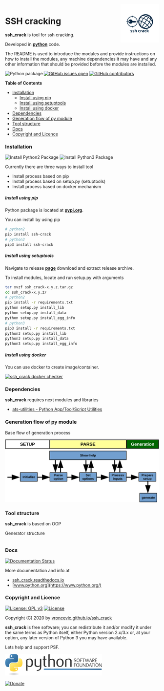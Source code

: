 <img align="right" src="https://raw.githubusercontent.com/vroncevic/ssh_crack/dev/docs/ssh_crack_logo.png" width="25%">

# SSH cracking

**ssh_crack** is tool for ssh cracking.

Developed in **[python](https://www.python.org/)** code.

The README is used to introduce the modules and provide instructions on
how to install the modules, any machine dependencies it may have and any
other information that should be provided before the modules are installed.

![Python package](https://github.com/vroncevic/ssh_crack/workflows/Python%20package%20ssh_crack/badge.svg?branch=master) [![GitHub issues open](https://img.shields.io/github/issues/vroncevic/ssh_crack.svg)](https://github.com/vroncevic/ssh_crack/issues) [![GitHub contributors](https://img.shields.io/github/contributors/vroncevic/ssh_crack.svg)](https://github.com/vroncevic/ssh_crack/graphs/contributors)

<!-- START doctoc generated TOC please keep comment here to allow auto update -->
<!-- DON'T EDIT THIS SECTION, INSTEAD RE-RUN doctoc TO UPDATE -->
**Table of Contents**

- [Installation](#installation)
    - [Install using pip](#install-using-pip)
    - [Install using setuptools](#install-using-setuptools)
    - [Install using docker](#install-using-docker)
- [Dependencies](#dependencies)
- [Generation flow of py module](#generation-flow-of-py-module)
- [Tool structure](#tool-structure)
- [Docs](#docs)
- [Copyright and Licence](#copyright-and-licence)

<!-- END doctoc generated TOC please keep comment here to allow auto update -->

### Installation

![Install Python2 Package](https://github.com/vroncevic/ssh_crack/workflows/Install%20Python2%20Package%20ssh_crack/badge.svg?branch=master) ![Install Python3 Package](https://github.com/vroncevic/ssh_crack/workflows/Install%20Python3%20Package%20ssh_crack/badge.svg?branch=master)

Currently there are three ways to install tool

- Install process based on pip
- Install process based on setup.py (setuptools)
- Install process based on docker mechanism

##### Install using pip

Python package is located at **[pypi.org](https://pypi.org/project/ssh-crack/)**.

You can install by using pip

```bash
# python2
pip install ssh-crack
# python3
pip3 install ssh-crack
```

##### Install using setuptools

Navigate to release **[page](https://github.com/vroncevic/ssh_crack/releases/)** download and extract release archive.

To install modules, locate and run setup.py with arguments

```bash
tar xvzf ssh_crack-x.y.z.tar.gz
cd ssh_crack-x.y.z/
# python2
pip install -r requirements.txt
python setup.py install_lib
python setup.py install_data
python setup.py install_egg_info
# python3
pip3 install -r requirements.txt
python3 setup.py install_lib
python3 setup.py install_data
python3 setup.py install_egg_info
```

##### Install using docker

You can use docker to create image/container.

[![ssh_crack docker checker](https://github.com/vroncevic/ssh_crack/workflows/ssh_crack%20docker%20checker/badge.svg)](https://github.com/vroncevic/ssh_crack/actions?query=workflow%3A%22ssh_crack+docker+checker%22)

### Dependencies

**ssh_crack** requires next modules and libraries

- [ats-utilities - Python App/Tool/Script Utilities](https://vroncevic.github.io/ats_utilities)

### Generation flow of py module

Base flow of generation process

![Tool flow](https://raw.githubusercontent.com/vroncevic/ssh_crack/dev/docs/ssh_crack_flow.png)

### Tool structure

**ssh_crack** is based on OOP

Generator structure

```bash

```

### Docs

[![Documentation Status](https://readthedocs.org/projects/ssh_crack/badge/?version=latest)](https://ssh_crack.readthedocs.io/projects/ssh_crack/en/latest/?badge=latest)

More documentation and info at

- [ssh_crack.readthedocs.io](https://ssh_crack.readthedocs.io/en/latest/)
- [www.python.org](https://www.python.org/)

### Copyright and Licence

[![License: GPL v3](https://img.shields.io/badge/License-GPLv3-blue.svg)](https://www.gnu.org/licenses/gpl-3.0) [![License](https://img.shields.io/badge/License-Apache%202.0-blue.svg)](https://opensource.org/licenses/Apache-2.0)

Copyright (C) 2020 by [vroncevic.github.io/ssh_crack](https://vroncevic.github.io/ssh_crack)

**ssh_crack** is free software; you can redistribute it and/or modify
it under the same terms as Python itself, either Python version 2.x/3.x or,
at your option, any later version of Python 3 you may have available.

Lets help and support PSF.

[![Python Software Foundation](https://raw.githubusercontent.com/vroncevic/ssh_crack/dev/docs/psf-logo-alpha.png)](https://www.python.org/psf/)

[![Donate](https://www.paypalobjects.com/en_US/i/btn/btn_donateCC_LG.gif)](https://psfmember.org/index.php?q=civicrm/contribute/transact&reset=1&id=2)
